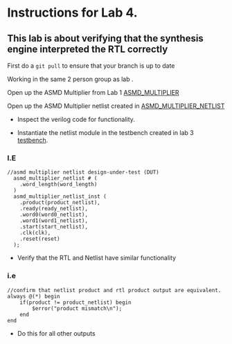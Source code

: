 # Instructions for Lab 4.

## This lab is about verifying that the synthesis engine interpreted the RTL correctly

First do a ``git pull`` to ensure that your branch is up to date

Working in the same 2 person group as lab .

Open up the ASMD Multiplier from Lab 1 [ASMD_MULTIPLIER](../../asmd/src/asmd_multiplier_flat.v)

Open up the ASMD Multiplier netlist created in [ASMD_MULTIPLIER_NETLIST](../../asmd/netlist/asmd_multplier_netlist.v)

- Inspect the verilog code for functionality.

- Instantiate the netlist module in the testbench created in lab 3 [testbench](../../asmd/tb/tb_asmd_multipler.v).

### I.E
```
//asmd multiplier netlist design-under-test (DUT)
  asmd_multiplier_netlist # (
    .word_length(word_length)
  )
  asmd_multiplier_netlist_inst (
    .product(product_netlist),
    .ready(ready_netlist),
    .word0(word0_netlist),
    .word1(word1_netlist),
    .start(start_netlist),
    .clk(clk),
    .reset(reset)
  );

```

- Verify that the RTL and Netlist have similar functionality

### i.e

```
//confirm that netlist product and rtl product output are equivalent.
always @(*) begin
    if(product != product_netlist) begin
        $error("product mismatch\n");
    end
end

```

- Do this for all other outputs

